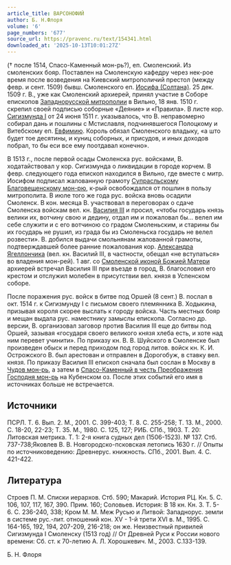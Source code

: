 ```yaml
---
article_title: ВАРСОНОФИЙ
author: Б. Н.Флоря
volume: '6'
page_numbers: '677'
source_url: https://pravenc.ru/text/154341.html
downloaded_at: '2025-10-13T10:01:27Z'
---
```


(† после 1514, Спасо-Каменный мон-рь?), еп. Смоленский. Из смоленских бояр. Поставлен на Смоленскую кафедру через нек-рое время после возведения на Киевский митрополичий престол (между февр. и сент. 1509) бывш. Смоленского еп. [Иосифа (Солтана)](<https://pravenc.ru/text/Иосифа (Солтана).html>). 25 дек. 1509 г. В., уже как Смоленский архиерей, принял участие в Соборе епископов [Западнорусской митрополии](<https://pravenc.ru/text/Западнорусская митрополия.html>) в Вильно, 18 янв. 1510 г. скрепил своей подписью соборные «Деяние» и «Правила». В листе кор. [Сигизмунда I](<https://pravenc.ru/text/Сигизмунда I.html>) от 24 июня 1511 г. указывалось, что В. неправомерно собирал дань и пошлины с Мстиславля, подчинявшегося Полоцкому и Витебскому еп. [Евфимию](https://pravenc.ru/text/Евфимию.html). Король обязал Смоленского владыку, «а што будет тое десятины, и куниц соборных, и присудов, и иных доходов побрал, то бы еси все ему поотдавал конечно».

В 1513 г., после первой осады Смоленска рус. войсками, В. ходатайствовал у кор. Сигизмунда о ликвидации в городе корчем. В февр. следующего года епископ находился в Вильно, где вместе с митр. Иосифом подписал жалованную грамоту [Супрасльскому Благовещенскому мон-рю](<https://pravenc.ru/text/Супрасльскому Благовещенскому мон-рю.html>), к-рый освобождался от пошлин в пользу митрополита. В июле того же года рус. войска вновь осадили Смоленск. В кон. месяца В. участвовал в переговорах о сдаче Смоленска войскам вел. кн. [Василия III](<https://pravenc.ru/text/Василий III.html>) и просил, «чтобы государь князь велики их, вотчину свою и дедину, отдал им и пожаловал бы... велел им себе служити и с его вотчиною со градом Смоленьским, и старины бы их государь не рушил, из града бы из Смоленьска государь не велел розвести». В. добился выдачи смольнянам жалованной грамоты, подтверждавшей более ранние пожалования кор. [Александра Ягеллончика](<https://pravenc.ru/text/Александр Ягеллончик.html>) (вел. кн. Василий III, в частности, обещал «не вступаться» во владения мон-рей). 1 авг. со [Смоленской иконой Божией Матери](<https://pravenc.ru/text/Смоленской иконой Божией Матери.html>) архиерей встречал Василия III при въезде в город, В. благословил его крестом и отслужил молебен в присутствии вел. князя в Успенском соборе.

После поражения рус. войск в битве под Оршей (8 сент.) В. послал в окт. 1514 г. к Сигизмунду I с письмом своего племянника В. Ходыкина, призывая короля скорее выслать к городу войска. Часть местных бояр и мещан выдала рус. наместнику замыслы епископа. Согласно др. версии, В. организовал заговор против Василия III еще до битвы под Оршей, зазывая «государя своего великого князя хлеба есть, и хоте над ним перевет учинити». По приказу кн. В. В. Шуйского в Смоленске был произведен обыск и перед приходом под город литов. войск кн. К. И. Острожского В. был арестован и отправлен в Дорогобуж, в ставку вел. князя. По приказу Василия III епископ сначала был сослан в Москву в [Чудов мон-рь](<https://pravenc.ru/text/Чудов мон-рь.html>), а затем в [Спасо-Каменный в честь Преображения Господня мон-рь](<https://pravenc.ru/text/Спасо-Каменный в честь Преображения Господня мон-рь.html>) на Кубенском оз. После этих событий его имя в источниках больше не встречается.

## Источники

ПСРЛ. Т. 6. Вып. 2. М., 2001. С. 399-403; Т. 8. С. 255-258; Т. 13. М., 2000. С. 18-20, 22-23; Т. 35. М., 1980. С. 125, 127; РИБ. СПб., 1903. Т. 20: Литовская метрика. T. 1: 2-я книга судных дел (1506-1523). № 137. Стб. 737-738;Яковлев В. В. Новгородско-псковская летопись 1630 г. // Опыты по источниковедению: Древнерус. книжность. СПб., 2001. Вып. 4. С. 421-422.

## Литература

Строев П. М. Списки иерархов. Стб. 590; Макарий. История РЦ. Кн. 5. С. 106, 107, 117, 167, 390. Прим. 160; Соловьев. История: В 18 кн. Кн. 3. Т. 5-6. С. 236-240, 338; Кром М. М. Меж Русью и Литвой: Западнорус. земли в системе рус.-лит. отношений кон. XV - 1-й трети XVI в. М., 1995. С. 164-165, 192, 194, 207-209, 216-218; он же. Неизвестный привилей Сигизмунда I Смоленску (1513 год) // От Древней Руси к России нового времени: Сб. ст. к 70-летию А. Л. Хорошкевич. М., 2003. С.133-139.

Б. Н.  Флоря
